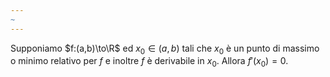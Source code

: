 ```yaml
---
~
---
```

Supponiamo $f:(a,b)\to\R$ ed $x_0\in(a,b)$ tali che $x_0$ è un punto di massimo o minimo relativo per $f$ e inoltre $f$ è derivabile in $x_0$.
Allora $f'(x_0)=0$.